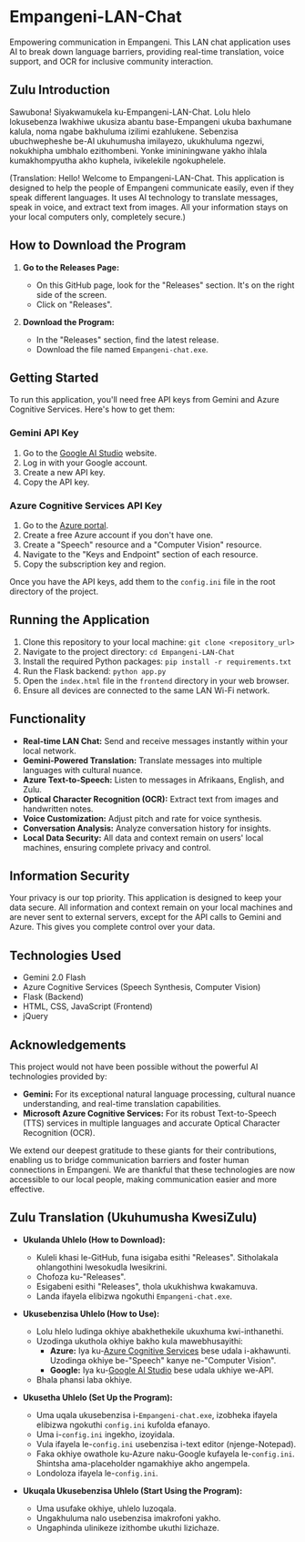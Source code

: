 # Empangeni-LAN-Chat

Empowering communication in Empangeni. This LAN chat application uses AI to break down language barriers, providing real-time translation, voice support, and OCR for inclusive community interaction.

## Zulu Introduction

Sawubona! Siyakwamukela ku-Empangeni-LAN-Chat. Lolu hlelo lokusebenza lwakhiwe ukusiza abantu base-Empangeni ukuba baxhumane kalula, noma ngabe bakhuluma izilimi ezahlukene. Sebenzisa ubuchwepheshe be-AI ukuhumusha imilayezo, ukukhuluma ngezwi, nokukhipha umbhalo ezithombeni. Yonke imininingwane yakho ihlala kumakhompyutha akho kuphela, ivikelekile ngokuphelele.

(Translation: Hello! Welcome to Empangeni-LAN-Chat. This application is designed to help the people of Empangeni communicate easily, even if they speak different languages. It uses AI technology to translate messages, speak in voice, and extract text from images. All your information stays on your local computers only, completely secure.)

## How to Download the Program

1.  **Go to the Releases Page:**
    * On this GitHub page, look for the "Releases" section. It's on the right side of the screen.
    * Click on "Releases".

2.  **Download the Program:**
    * In the "Releases" section, find the latest release.
    * Download the file named `Empangeni-chat.exe`.

## Getting Started

To run this application, you'll need free API keys from Gemini and Azure Cognitive Services. Here's how to get them:

### Gemini API Key

1.  Go to the [Google AI Studio](https://makersuite.google.com/app/apikey) website.
2.  Log in with your Google account.
3.  Create a new API key.
4.  Copy the API key.

### Azure Cognitive Services API Key

1.  Go to the [Azure portal](https://portal.azure.com/).
2.  Create a free Azure account if you don't have one.
3.  Create a "Speech" resource and a "Computer Vision" resource.
4.  Navigate to the "Keys and Endpoint" section of each resource.
5.  Copy the subscription key and region.

Once you have the API keys, add them to the `config.ini` file in the root directory of the project.

## Running the Application

1.  Clone this repository to your local machine: `git clone <repository_url>`
2.  Navigate to the project directory: `cd Empangeni-LAN-Chat`
3.  Install the required Python packages: `pip install -r requirements.txt`
4.  Run the Flask backend: `python app.py`
5.  Open the `index.html` file in the `frontend` directory in your web browser.
6.  Ensure all devices are connected to the same LAN Wi-Fi network.

## Functionality

* **Real-time LAN Chat:** Send and receive messages instantly within your local network.
* **Gemini-Powered Translation:** Translate messages into multiple languages with cultural nuance.
* **Azure Text-to-Speech:** Listen to messages in Afrikaans, English, and Zulu.
* **Optical Character Recognition (OCR):** Extract text from images and handwritten notes.
* **Voice Customization:** Adjust pitch and rate for voice synthesis.
* **Conversation Analysis:** Analyze conversation history for insights.
* **Local Data Security:** All data and context remain on users' local machines, ensuring complete privacy and control.

## Information Security

Your privacy is our top priority. This application is designed to keep your data secure. All information and context remain on your local machines and are never sent to external servers, except for the API calls to Gemini and Azure. This gives you complete control over your data.

## Technologies Used

* Gemini 2.0 Flash
* Azure Cognitive Services (Speech Synthesis, Computer Vision)
* Flask (Backend)
* HTML, CSS, JavaScript (Frontend)
* jQuery

## Acknowledgements

This project would not have been possible without the powerful AI technologies provided by:

* **Gemini:** For its exceptional natural language processing, cultural nuance understanding, and real-time translation capabilities.
* **Microsoft Azure Cognitive Services:** For its robust Text-to-Speech (TTS) services in multiple languages and accurate Optical Character Recognition (OCR).

We extend our deepest gratitude to these giants for their contributions, enabling us to bridge communication barriers and foster human connections in Empangeni. We are thankful that these technologies are now accessible to our local people, making communication easier and more effective.

## Zulu Translation (Ukuhumusha KwesiZulu)

* **Ukulanda Uhlelo (How to Download):**
    * Kuleli khasi le-GitHub, funa isigaba esithi "Releases". Sitholakala ohlangothini lwesokudla lwesikrini.
    * Chofoza ku-"Releases".
    * Esigabeni esithi "Releases", thola ukukhishwa kwakamuva.
    * Landa ifayela elibizwa ngokuthi `Empangeni-chat.exe`.

* **Ukusebenzisa Uhlelo (How to Use):**
    * Lolu hlelo ludinga okhiye abakhethekile ukuxhuma kwi-inthanethi.
    * Uzodinga ukuthola okhiye bakho kula mawebhusayithi:
        * **Azure:** Iya ku-[Azure Cognitive Services](https://azure.microsoft.com/en-us/products/cognitive-services/) bese udala i-akhawunti. Uzodinga okhiye be-"Speech" kanye ne-"Computer Vision".
        * **Google:** Iya ku-[Google AI Studio](https://makersuite.google.com/app/apikey) bese udala ukhiye we-API.
    * Bhala phansi laba okhiye.

* **Ukusetha Uhlelo (Set Up the Program):**
    * Uma uqala ukusebenzisa i-`Empangeni-chat.exe`, izobheka ifayela elibizwa ngokuthi `config.ini` kufolda efanayo.
    * Uma i-`config.ini` ingekho, izoyidala.
    * Vula ifayela le-`config.ini` usebenzisa i-text editor (njenge-Notepad).
    * Faka okhiye owathole ku-Azure naku-Google kufayela le-`config.ini`. Shintsha ama-placeholder ngamakhiye akho angempela.
    * Londoloza ifayela le-`config.ini`.

* **Ukuqala Ukusebenzisa Uhlelo (Start Using the Program):**
    * Uma usufake okhiye, uhlelo luzoqala.
    * Ungakhuluma nalo usebenzisa imakrofoni yakho.
    * Ungaphinda ulinikeze izithombe ukuthi lizichaze.
